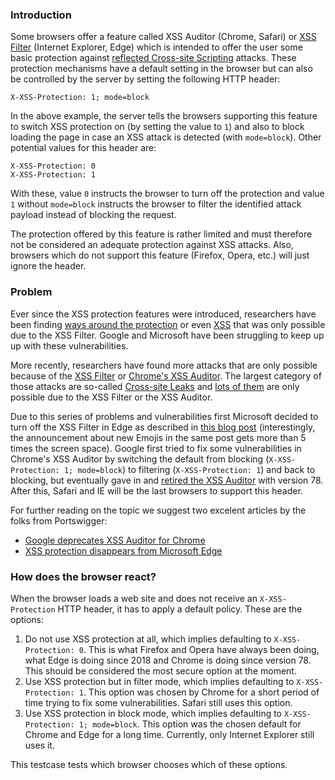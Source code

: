 ### Introduction
Some browsers offer a feature called XSS Auditor (Chrome, Safari) or [XSS Filter](https://blogs.msdn.microsoft.com/ie/2008/07/02/ie8-security-part-iv-the-xss-filter/) (Internet Explorer, Edge) which is intended to offer the user some basic protection against [reflected Cross-site Scripting](https://www.owasp.org/index.php/Cross-site_Scripting_(XSS)) attacks. These protection mechanisms have a default setting in the browser but can also be controlled by the server by setting the following HTTP header:
``` 
X-XSS-Protection: 1; mode=block
```
In the above example, the server tells the browsers supporting this feature to switch XSS protection on (by setting the value to ``1``) and also to block loading the page in case an XSS attack is detected (with ``mode=block``). Other potential values for this header are:
``` 
X-XSS-Protection: 0
X-XSS-Protection: 1
```
With these, value ``0`` instructs the browser to turn off the protection and value ``1`` without ``mode=block`` instructs the browser to filter the identified attack payload instead of blocking the request.

The protection offered by this feature is rather limited and must therefore not be considered an adequate protection against XSS attacks. Also, browsers which do not support this feature (Firefox, Opera, etc.) will just ignore the header.

### Problem
Ever since the XSS protection features were introduced, researchers have been finding [ways around the protection](https://github.com/EdOverflow/bugbounty-cheatsheet/blob/master/cheatsheets/xss.md) or even [XSS](http://p42.us/ie8xss/Abusing_IE8s_XSS_Filters.pdf) that was only possible due to the XSS Filter. Google and Microsoft have been struggling to keep up up with these vulnerabilities.

More recently, researchers have found more attacks that are only possible because of the [XSS Filter](https://www.slideshare.net/codeblue_jp/xss-attacks-exploiting-xss-filter-by-masato-kinugawa-code-blue-2015) or [Chrome's XSS Auditor](https://portswigger.net/research/abusing-chromes-xss-auditor-to-steal-tokens). The largest category of those attacks are so-called [Cross-site Leaks](https://portswigger.net/daily-swig/new-xs-leak-techniques-reveal-fresh-ways-to-expose-user-information) and [lots of them](https://github.com/xsleaks/xsleaks/wiki/Links) are only possible due to the XSS Filter or the XSS Auditor.

Due to this series of problems and vulnerabilities first Microsoft decided to turn off the XSS Filter in Edge as described in [this blog post](https://blogs.windows.com/windowsexperience/2018/07/25/announcing-windows-10-insider-preview-build-17723-and-build-18204/#0hOpeoUeI62wJyD1.97) (interestingly, the announcement about new Emojis in the same post gets more than 5 times the screen space). Google first tried to fix some vulnerabilities in Chrome's XSS Auditor by switching the default from blocking (``X-XSS-Protection: 1; mode=block``) to filtering (``X-XSS-Protection: 1``) and back to blocking, but eventually gave in and [retired the XSS Auditor](https://bugs.chromium.org/p/chromium/issues/detail?id=968591) with version 78. After this, Safari and IE will be the last browsers to support this header.

For further reading on the topic we suggest two excelent articles by the folks from Portswigger:
* [Google deprecates XSS Auditor for Chrome](https://portswigger.net/daily-swig/google-deprecates-xss-auditor-for-chrome)
* [XSS protection disappears from Microsoft Edge](https://portswigger.net/daily-swig/xss-protection-disappears-from-microsoft-edge)

### How does the browser react?
When the browser loads a web site and does not receive an ``X-XSS-Protection`` HTTP header, it has to apply a default policy. These are the options:

1. Do not use XSS protection at all, which implies defaulting to ``X-XSS-Protection: 0``. This is what Firefox and Opera have always been doing, what Edge is doing since 2018 and Chrome is doing since version 78. This should be considered the most secure option at the moment.
2. Use XSS protection but in filter mode, which implies defaulting to ``X-XSS-Protection: 1``. This option was chosen by Chrome for a short period of time trying to fix some vulnerabilities. Safari still uses this option.
3. Use XSS protection in block mode, which implies defaulting to ``X-XSS-Protection: 1; mode=block``. This option was the chosen default for Chrome and Edge for a long time. Currently, only Internet Explorer still uses it.

This testcase tests which browser chooses which of these options.